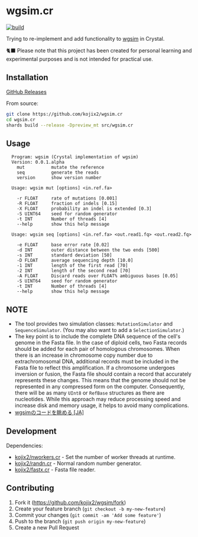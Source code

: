 # wgsim.cr

[![build](https://github.com/kojix2/wgsim.cr/actions/workflows/build.yml/badge.svg)](https://github.com/kojix2/wgsim.cr/actions/workflows/build.yml)

Trying to re-implement and add functionality to [wgsim](https://github.com/lh3/wgsim) in Crystal.

:black_cat: Please note that this project has been created for personal learning and experimental purposes and is not intended for practical use.

## Installation

[GitHub Releases](https://github.com/kojix2/wgsim.cr/releases/latest)

From source:

```sh
git clone https://github.com/kojix2/wgsim.cr
cd wgsim.cr
shards build --release -Dpreview_mt src/wgsim.cr
```

## Usage

```
  Program: wgsim (Crystal implementation of wgsim)
  Version: 0.0.1.alpha
    mut          mutate the reference
    seq          generate the reads
    version      show version number
```

```
  Usage: wgsim mut [options] <in.ref.fa>

    -r FLOAT     rate of mutations [0.001]
    -R FLOAT     fraction of indels [0.15]
    -X FLOAT     probability an indel is extended [0.3]
    -S UINT64    seed for random generator
    -t INT       Number of threads [4]
    --help       show this help message
```

```
  Usage: wgsim seq [options] <in.ref.fa> <out.read1.fq> <out.read2.fq>

    -e FLOAT     base error rate [0.02]
    -d INT       outer distance between the two ends [500]
    -s INT       standard deviation [50]
    -D FLOAT     average sequencing depth [10.0]
    -1 INT       length of the first read [70]
    -2 INT       length of the second read [70]
    -A FLOAT     Discard reads over FLOAT% ambiguous bases [0.05]
    -S UINT64    seed for random generator
    -t INT       Number of threads [4]
    --help       show this help message
```

## NOTE

- The tool provides two simulation classes: `MutationSimulator` and `SequenceSimulator`. (You may also want to add a `SelectionSimulator`.)
- The key point is to include the complete DNA sequence of the cell's genome in the Fasta file. In the case of diploid cells, two Fasta records should be added for each pair of homologous chromosomes. When there is an increase in chromosome copy number due to extrachromosomal DNA, additional records must be included in the Fasta file to reflect this amplification. If a chromosome undergoes inversion or fusion, the Fasta file should contain a record that accurately represents these changes. This means that the genome should not be represented in any compressed form on the computer. Consequently, there will be as many `UInt8` or `RefBase` structures as there are nucleotides. While this approach may reduce processing speed and increase disk and memory usage, it helps to avoid many complications.
- [wgsimのコードを眺める [JA]](https://qiita.com/kojix2/items/35318fbefe0e2ea9fca1)

## Development

Dependencies:

- [kojix2/nworkers.cr](https://github.com/kojix2/nworkers.cr) - Set the number of worker threads at runtime.
- [kojix2/randn.cr](https://github.com/kojix2/randn.cr) - Normal random number generator.
- [kojix2/fastx.cr](https://github.com/kojix2/fastx.cr) - Fasta file reader.
  
## Contributing

1. Fork it (<https://github.com/kojix2/wgsim/fork>)
2. Create your feature branch (`git checkout -b my-new-feature`)
3. Commit your changes (`git commit -am 'Add some feature'`)
4. Push to the branch (`git push origin my-new-feature`)
5. Create a new Pull Request
